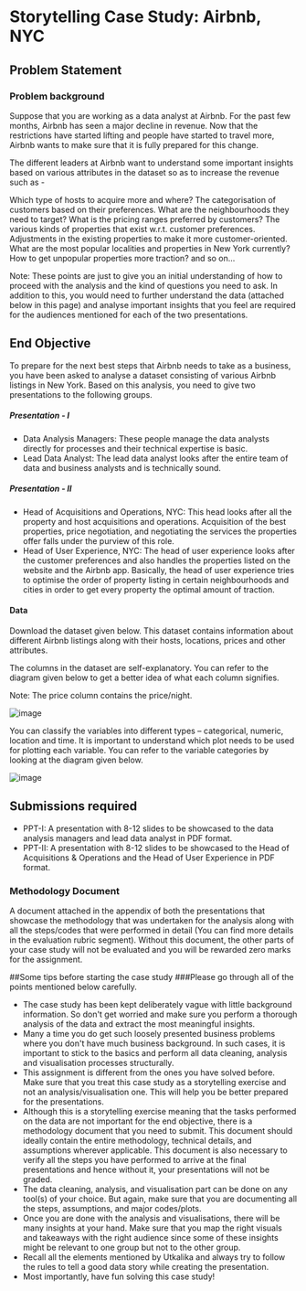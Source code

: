 # Storytelling Case Study: Airbnb, NYC


## Problem Statement

### Problem background

Suppose that you are working as a data analyst at Airbnb. For the past few months, Airbnb has seen a major decline in revenue. Now that the restrictions have started lifting and people have started to travel more, Airbnb wants to make sure that it is fully prepared for this change.

 

The different leaders at Airbnb want to understand some important insights based on various attributes in the dataset so as to increase the revenue such as -

Which type of hosts to acquire more and where?
The categorisation of customers based on their preferences.
What are the neighbourhoods they need to target?
What is the pricing ranges preferred by customers?
The various kinds of properties that exist w.r.t. customer preferences.
Adjustments in the existing properties to make it more customer-oriented.
What are the most popular localities and properties in New York currently?
How to get unpopular properties more traction? and so on...

Note: These points are just to give you an initial understanding of how to proceed with the analysis and the kind of questions you need to ask. In addition to this, you would need to further understand the data (attached below in this page) and analyse important insights that you feel are required for the audiences mentioned for each of the two presentations.

## End Objective
 
To prepare for the next best steps that Airbnb needs to take as a business, you have been asked to analyse a dataset consisting of various Airbnb listings in New York. Based on this analysis, you need to give two presentations to the following groups.

##### Presentation - I
- Data Analysis Managers: These people manage the data analysts directly for processes and their technical expertise is basic.
- Lead Data Analyst: The lead data analyst looks after the entire team of data and business analysts and is technically sound.

##### Presentation - II
- Head of Acquisitions and Operations, NYC: This head looks after all the property and host acquisitions and operations. Acquisition of the best properties, price negotiation, and negotiating the services the properties offer falls under the purview of this role.
- Head of User Experience, NYC: The head of user experience looks after the customer preferences and also handles the properties listed on the website and the Airbnb app. Basically, the head of user experience tries to optimise the order of property listing in certain neighbourhoods and cities in order to get every property the optimal amount of traction.
 

#### Data
Download the dataset given below. This dataset contains information about different Airbnb listings along with their hosts, locations, prices and other attributes.

The columns in the dataset are self-explanatory. You can refer to the diagram given below to get a better idea of what each column signifies.

Note: The price column contains the price/night.

![image](https://user-images.githubusercontent.com/48632755/223117157-ff3caf8a-34b3-42af-b0ee-1cff32cd0f3b.png)

You can classify the variables into different types – categorical, numeric, location and time. It is important to understand which plot needs to be used for plotting each variable. You can refer to the variable categories by looking at the diagram given below.

![image](https://user-images.githubusercontent.com/48632755/223117278-d437529e-17c0-4215-b21c-8158297584cd.png)

## Submissions required
- PPT-I: A presentation with 8-12 slides to be showcased to the data analysis managers and lead data analyst in PDF format.
- PPT-II: A presentation with 8-12 slides to be showcased to the Head of Acquisitions & Operations and the Head of User Experience in PDF format.

### Methodology Document
A document attached in the appendix of both the presentations that showcase the methodology that was undertaken for the analysis along with all the steps/codes that were performed in detail (You can find more details in the evaluation rubric segment). Without this document, the other parts of your case study will not be evaluated and you will be rewarded zero marks for the assignment.

##Some tips before starting the case study
###Please go through all of the points mentioned below carefully.

- The case study has been kept deliberately vague with little background information. So don't get worried and make sure you perform a thorough analysis of the data and extract the most meaningful insights.
- Many a time you do get such loosely presented business problems where you don't have much business background. In such cases, it is important to stick to the basics and perform all data cleaning, analysis and visualisation processes structurally.
- This assignment is different from the ones you have solved before. Make sure that you treat this case study as a storytelling exercise and not an analysis/visualisation one. This will help you be better prepared for the presentations.
- Although this is a storytelling exercise meaning that the tasks performed on the data are not important for the end objective, there is a methodology document that you need to submit. This document should ideally contain the entire methodology, technical details, and assumptions wherever applicable. This document is also necessary to verify all the steps you have performed to arrive at the final presentations and hence without it, your presentations will not be graded.
- The data cleaning, analysis, and visualisation part can be done on any tool(s) of your choice. But again, make sure that you are documenting all the steps, assumptions, and major codes/plots.
- Once you are done with the analysis and visualisations, there will be many insights at your hand. Make sure that you map the right visuals and takeaways with the right audience since some of these insights might be relevant to one group but not to the other group.
- Recall all the elements mentioned by Utkalika and always try to follow the rules to tell a good data story while creating the presentation.
- Most importantly, have fun solving this case study!

